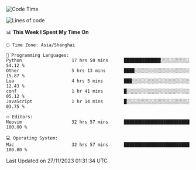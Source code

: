 <!--START_SECTION:waka-->
![Code Time](http://img.shields.io/badge/Code%20Time-1%2C720%20hrs%203%20mins-blue)

![Lines of code](https://img.shields.io/badge/From%20Hello%20World%20I%27ve%20Written-294.5%20thousand%20lines%20of%20code-blue)

📊 **This Week I Spent My Time On** 

```text
🕑︎ Time Zone: Asia/Shanghai

💬 Programming Languages: 
Python                   17 hrs 50 mins      ██████████████░░░░░░░░░░░   54.12 % 
Other                    5 hrs 13 mins       ████░░░░░░░░░░░░░░░░░░░░░   15.87 % 
Lua                      4 hrs 5 mins        ███░░░░░░░░░░░░░░░░░░░░░░   12.43 % 
conf                     1 hr 41 mins        █░░░░░░░░░░░░░░░░░░░░░░░░   05.12 % 
JavaScript               1 hr 14 mins        █░░░░░░░░░░░░░░░░░░░░░░░░   03.75 % 

🔥 Editors: 
Neovim                   32 hrs 57 mins      █████████████████████████   100.00 % 

💻 Operating System: 
Mac                      32 hrs 57 mins      █████████████████████████   100.00 % 
```


 Last Updated on 27/11/2023 01:31:34 UTC
<!--END_SECTION:waka-->
